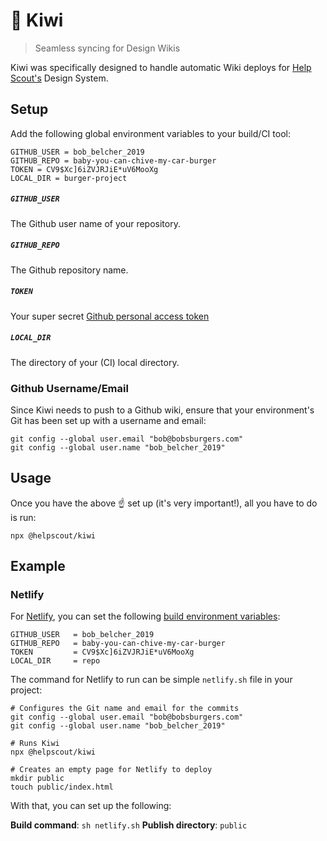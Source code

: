 # 🥝 Kiwi

> Seamless syncing for Design Wikis

Kiwi was specifically designed to handle automatic Wiki deploys for [Help Scout's](https://www.helpscout.com/) Design System.

## Setup

Add the following global environment variables to your build/CI tool:

```
GITHUB_USER = bob_belcher_2019
GITHUB_REPO = baby-you-can-chive-my-car-burger
TOKEN = CV9$Xc]6iZVJRJiE*uV6MooXg
LOCAL_DIR = burger-project
```

##### `GITHUB_USER`

The Github user name of your repository.

##### `GITHUB_REPO`

The Github repository name.

##### `TOKEN`

Your super secret [Github personal access token](https://help.github.com/articles/creating-a-personal-access-token-for-the-command-line/)

##### `LOCAL_DIR`

The directory of your (CI) local directory.

### Github Username/Email

Since Kiwi needs to push to a Github wiki, ensure that your environment's Git has been set up with a username and email:

```
git config --global user.email "bob@bobsburgers.com"
git config --global user.name "bob_belcher_2019"
```

## Usage

Once you have the above ☝️ set up (it's very important!), all you have to do is run:

```
npx @helpscout/kiwi
```

## Example

### Netlify

For [Netlify](https://www.netlify.com/), you can set the following [build environment variables](https://www.netlify.com/docs/continuous-deployment/#build-environment-variables):

```
GITHUB_USER   = bob_belcher_2019
GITHUB_REPO   = baby-you-can-chive-my-car-burger
TOKEN         = CV9$Xc]6iZVJRJiE*uV6MooXg
LOCAL_DIR     = repo
```

The command for Netlify to run can be simple `netlify.sh` file in your project:

```
# Configures the Git name and email for the commits
git config --global user.email "bob@bobsburgers.com"
git config --global user.name "bob_belcher_2019"

# Runs Kiwi
npx @helpscout/kiwi

# Creates an empty page for Netlify to deploy
mkdir public
touch public/index.html
```

With that, you can set up the following:

**Build command**: `sh netlify.sh`
**Publish directory**: `public`
